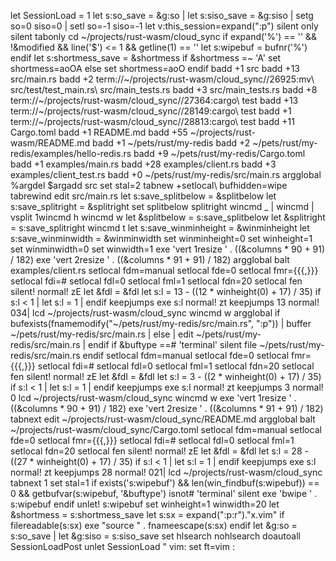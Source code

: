 let SessionLoad = 1
let s:so_save = &g:so | let s:siso_save = &g:siso | setg so=0 siso=0 | setl so=-1 siso=-1
let v:this_session=expand("<sfile>:p")
silent only
silent tabonly
cd ~/projects/rust-wasm/cloud_sync
if expand('%') == '' && !&modified && line('$') <= 1 && getline(1) == ''
  let s:wipebuf = bufnr('%')
endif
let s:shortmess_save = &shortmess
if &shortmess =~ 'A'
  set shortmess=aoOA
else
  set shortmess=aoO
endif
badd +1 src
badd +13 src/main.rs
badd +2 term://~/projects/rust-wasm/cloud_sync//26925:mv\ src/test/test_main.rs\ src/main_tests.rs
badd +3 src/main_tests.rs
badd +8 term://~/projects/rust-wasm/cloud_sync//27364:cargo\ test
badd +13 term://~/projects/rust-wasm/cloud_sync//28149:cargo\ test
badd +1 term://~/projects/rust-wasm/cloud_sync//28813:cargo\ test
badd +11 Cargo.toml
badd +1 README.md
badd +55 ~/projects/rust-wasm/README.md
badd +1 ~/pets/rust/my-redis
badd +2 ~/pets/rust/my-redis/examples/hello-redis.rs
badd +9 ~/pets/rust/my-redis/Cargo.toml
badd +1 examples/main.rs
badd +28 examples/client.rs
badd +3 examples/client_test.rs
badd +0 ~/pets/rust/my-redis/src/main.rs
argglobal
%argdel
$argadd src
set stal=2
tabnew +setlocal\ bufhidden=wipe
tabrewind
edit src/main.rs
let s:save_splitbelow = &splitbelow
let s:save_splitright = &splitright
set splitbelow splitright
wincmd _ | wincmd |
vsplit
1wincmd h
wincmd w
let &splitbelow = s:save_splitbelow
let &splitright = s:save_splitright
wincmd t
let s:save_winminheight = &winminheight
let s:save_winminwidth = &winminwidth
set winminheight=0
set winheight=1
set winminwidth=0
set winwidth=1
exe 'vert 1resize ' . ((&columns * 90 + 91) / 182)
exe 'vert 2resize ' . ((&columns * 91 + 91) / 182)
argglobal
balt examples/client.rs
setlocal fdm=manual
setlocal fde=0
setlocal fmr={{{,}}}
setlocal fdi=#
setlocal fdl=0
setlocal fml=1
setlocal fdn=20
setlocal fen
silent! normal! zE
let &fdl = &fdl
let s:l = 13 - ((12 * winheight(0) + 17) / 35)
if s:l < 1 | let s:l = 1 | endif
keepjumps exe s:l
normal! zt
keepjumps 13
normal! 034|
lcd ~/projects/rust-wasm/cloud_sync
wincmd w
argglobal
if bufexists(fnamemodify("~/pets/rust/my-redis/src/main.rs", ":p")) | buffer ~/pets/rust/my-redis/src/main.rs | else | edit ~/pets/rust/my-redis/src/main.rs | endif
if &buftype ==# 'terminal'
  silent file ~/pets/rust/my-redis/src/main.rs
endif
setlocal fdm=manual
setlocal fde=0
setlocal fmr={{{,}}}
setlocal fdi=#
setlocal fdl=0
setlocal fml=1
setlocal fdn=20
setlocal fen
silent! normal! zE
let &fdl = &fdl
let s:l = 3 - ((2 * winheight(0) + 17) / 35)
if s:l < 1 | let s:l = 1 | endif
keepjumps exe s:l
normal! zt
keepjumps 3
normal! 0
lcd ~/projects/rust-wasm/cloud_sync
wincmd w
exe 'vert 1resize ' . ((&columns * 90 + 91) / 182)
exe 'vert 2resize ' . ((&columns * 91 + 91) / 182)
tabnext
edit ~/projects/rust-wasm/cloud_sync/README.md
argglobal
balt ~/projects/rust-wasm/cloud_sync/Cargo.toml
setlocal fdm=manual
setlocal fde=0
setlocal fmr={{{,}}}
setlocal fdi=#
setlocal fdl=0
setlocal fml=1
setlocal fdn=20
setlocal fen
silent! normal! zE
let &fdl = &fdl
let s:l = 28 - ((27 * winheight(0) + 17) / 35)
if s:l < 1 | let s:l = 1 | endif
keepjumps exe s:l
normal! zt
keepjumps 28
normal! 021|
lcd ~/projects/rust-wasm/cloud_sync
tabnext 1
set stal=1
if exists('s:wipebuf') && len(win_findbuf(s:wipebuf)) == 0 && getbufvar(s:wipebuf, '&buftype') isnot# 'terminal'
  silent exe 'bwipe ' . s:wipebuf
endif
unlet! s:wipebuf
set winheight=1 winwidth=20
let &shortmess = s:shortmess_save
let s:sx = expand("<sfile>:p:r")."x.vim"
if filereadable(s:sx)
  exe "source " . fnameescape(s:sx)
endif
let &g:so = s:so_save | let &g:siso = s:siso_save
set hlsearch
nohlsearch
doautoall SessionLoadPost
unlet SessionLoad
" vim: set ft=vim :
